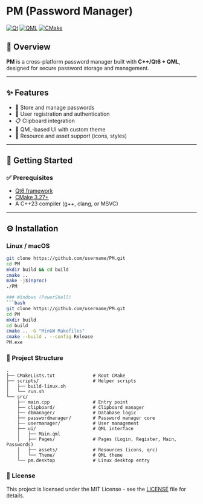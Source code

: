 # PM (Password Manager)

[![Qt](https://img.shields.io/badge/Qt-6.9-green?style=for-the-badge&logo=qt&logoColor=white)](https://doc.qt.io/qt-6.9/)
[![QML](https://img.shields.io/badge/QML-6.9-blue?style=for-the-badge&logo=qt&logoColor=white)](https://doc.qt.io/qt-6/qtqml-index.html)
[![CMake](https://img.shields.io/badge/CMake-3.27+-064F8C?style=for-the-badge&logo=cmake&logoColor=white)](https://cmake.org/)

## 📖 Overview
**PM** is a cross-platform password manager built with **C++/Qt6 + QML**, designed for secure password storage and management.  

---

## ✨ Features
- 🔐 Store and manage passwords  
- 👤 User registration and authentication  
- 📋 Clipboard integration  
- 🎨 QML-based UI with custom theme  
- 📂 Resource and asset support (icons, styles)  

---

## 🚀 Getting Started

### ✅ Prerequisites
- [Qt6 framework](https://doc.qt.io/qt-6/get-and-install-qt.html)  
- [CMake 3.27+](https://cmake.org/download/)  
- A C++23 compiler (g++, clang, or MSVC)  

---

## ⚙️ Installation

### Linux / macOS
```bash
git clone https://github.com/username/PM.git
cd PM
mkdir build && cd build
cmake ..
make -j$(nproc)
./PM

### Windows (PowerShell)
```bash
git clone https://github.com/username/PM.git
cd PM
mkdir build
cd build
cmake .. -G "MinGW Makefiles"
cmake --build . --config Release
PM.exe
```

### 📁 Project Structure
```
.
├── CMakeLists.txt              # Root CMake
├── scripts/                    # Helper scripts
│   ├── build-linux.sh
│   └── run.sh
└── src/
    ├── main.cpp                # Entry point
    ├── clipboard/              # Clipboard manager
    ├── dbmanager/              # Database logic
    ├── passwordmanager/        # Password manager core
    ├── usermanager/            # User management
    ├── ui/                     # QML interface
    │   ├── Main.qml
    │   ├── Pages/              # Pages (Login, Register, Main, Passwords)
    │   ├── assets/             # Resources (icons, qrc)
    │   └── Theme/              # QML theme
    └── pm.desktop              # Linux desktop entry
```

### 📝 License
This project is licensed under the MIT License - see the [LICENSE](https://github.com/Jarlok17/PM/blob/main/LICENSE) file for details.
